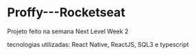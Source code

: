 # Proffy---Rocketseat

Projeto feito na semana Next Level Week 2

tecnologias utilizadas: React Native, ReactJS, SQL3 e typescript
